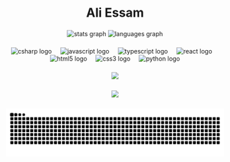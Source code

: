 <h1 align="center">Ali Essam</h1>

###

<div align="center">
  <img src="https://github-readme-stats-black301.vercel.app/api?username=black301&hide_title=false&hide_rank=false&show_icons=true&include_all_commits=true&count_private=true&disable_animations=false&theme=highcontrast&locale=en&hide_border=false&cache_seconds=86400" height="150" alt="stats graph"/>
  <img src="https://github-readme-stats-black301.vercel.app/api/top-langs?username=black301&locale=en&hide_title=false&layout=compact&card_width=320&langs_count=7&theme=highcontrast&hide_border=false&cache_seconds=86400" height="150" alt="languages graph" />
</div>

###

<div align="center">
  <img src="https://cdn.jsdelivr.net/gh/devicons/devicon/icons/csharp/csharp-original.svg" height="70" alt="csharp logo"  />
  <img width="12" />
  <img src="https://cdn.jsdelivr.net/gh/devicons/devicon/icons/javascript/javascript-original.svg" height="70" alt="javascript logo"  />
  <img width="12" />
  <img src="https://cdn.jsdelivr.net/gh/devicons/devicon/icons/typescript/typescript-original.svg" height="70" alt="typescript logo"  />
  <img width="12" />
  <img src="https://cdn.jsdelivr.net/gh/devicons/devicon/icons/react/react-original.svg" height="70" alt="react logo"  />
  <img width="12" />
  <img src="https://cdn.jsdelivr.net/gh/devicons/devicon/icons/html5/html5-original.svg" height="70" alt="html5 logo"  />
  <img width="12" />
  <img src="https://cdn.jsdelivr.net/gh/devicons/devicon/icons/css3/css3-original.svg" height="70" alt="css3 logo"  />
  <img width="12" />
  <img src="https://cdn.jsdelivr.net/gh/devicons/devicon/icons/python/python-original.svg" height="70" alt="python logo"  />
</div>

###

<div align="center">
  <img height="200" src="https://media4.giphy.com/media/v1.Y2lkPTc5MGI3NjExMG45NDE0eHNseG1zcGRqaWQzeW10bDVyamVrMzdueHJhNGw0cmRmZSZlcD12MV9pbnRlcm5hbF9naWZfYnlfaWQmY3Q9Zw/S9d8XB557e8phGLBVS/giphy.gif"  />
</div>

###

<div align="center">
  <img src="https://profile-counter.glitch.me/black301/count.svg?"  />
</div>

###

<img src="https://raw.githubusercontent.com/black301/black301/output/snake.svg" alt="Snake animation" />

###
